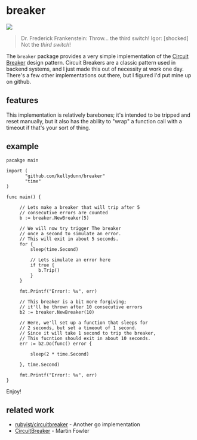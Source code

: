 # breaker

![](https://img1.etsystatic.com/051/0/9689471/il_570xN.666236333_1w1d.jpg)

> Dr. Frederick Frankenstein: Throw... the third switch!
> Igor: [shocked] Not the *third switch*! 

The `breaker` package provides a very simple implementation of the [Circuit Breaker](http://martinfowler.com/bliki/CircuitBreaker.html) design pattern.  Circuit Breakers are a classic pattern used in backend systems, and I just made this out of necessity at work one day.  There's a few other implementations out there, but I figured I'd put mine up on github.

## features

This implementation is relatively barebones; it's intended to be tripped and reset manually, but it also has the ability to "wrap" a function call with a timeout if that's your sort of thing.

## example

```golang
pacakge main

import (
       "github.com/kellydunn/breaker"
       "time"
)

func main() {

     // Lets make a breaker that will trip after 5
     // consecutive errors are counted
     b := breaker.NewBreaker(5)

     // We will now try trigger The breaker
     // once a second to simulate an error.
     // This will exit in about 5 seconds.
     for {
         sleep(time.Second)

         // Lets simulate an error here
         if true {
            b.Trip()
         }
     }
     
     fmt.Printf("Error!: %v", err)

     // This breaker is a bit more forgiving;
     // it'll be thrown after 10 consecutive errors
     b2 := breaker.NewBreaker(10)

     // Here, we'll set up a function that sleeps for
     // 2 seconds, but set a timeout of 1 second.
     // Since it will take 1 second to trip the breaker,
     // This fucntion should exit in about 10 seconds.
     err := b2.Do(func() error {
     
         sleep(2 * time.Second)
         
     }, time.Second)      

     fmt.Printf("Error!: %v", err)
}    
```

Enjoy!

## related work

- [rubyist/circuitbreaker](https://github.com/rubyist/circuitbreaker) - Another go implementation
- [CircuitBreaker](http://martinfowler.com/bliki/CircuitBreaker.html) - Martin Fowler
